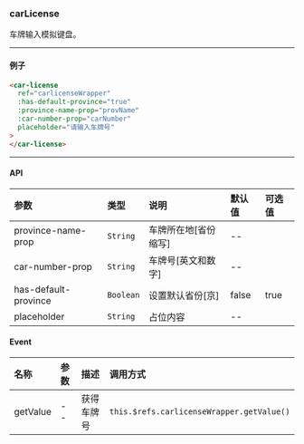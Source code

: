 ### carLicense
车牌输入模拟键盘。

---
#### 例子
```html
<car-license
  ref="carlicenseWrapper"
  :has-default-province="true"
  :province-name-prop="provName"
  :car-number-prop="carNumber"
  placeholder="请输入车牌号"
>
</car-license>
```
---
#### API
| 参数                 | 类型       | 说明                | 默认值 | 可选值 |
|:-------------------- |:--------- |:------------------- |:------ |:----- |
| province-name-prop   | `String`  | 车牌所在地[省份缩写]  | --    |        |
| car-number-prop      | `String`  | 车牌号[英文和数字]    | --    |        |
| has-default-province | `Boolean` | 设置默认省份[京]      | false | true   |
| placeholder          | `String`  | 占位内容              | --    |        |

#### Event
| 名称     | 参数 | 描述     | 调用方式                                   |
|:-------- |:-- |:--------- |:----------------------------------------- |
| getValue | -- | 获得车牌号 | `this.$refs.carlicenseWrapper.getValue()` |